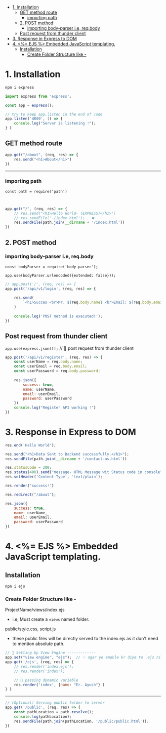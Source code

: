 <!-- TOC start (generated with https://github.com/derlin/bitdowntoc) -->

- [1. Installation ](#1-installation)
   * [GET method route](#get-method-route)
      + [importing path](#importing-path)
   * [2. POST method ](#2-post-method)
      + [importing body-parser i.e, req.body](#importing-body-parser-ie-reqbody)
   * [Post request from thunder client](#post-request-from-thunder-client)
- [3. Response in Express to DOM](#3-response-in-express-to-dom)
- [4. <%= EJS %> Embedded JavaScript templating.](#4--embedded-javascript-templating)
   * [Installation](#installation)
      + [Create Folder Structure like -](#create-folder-structure-like--)

<!-- TOC end -->

# 1. Installation 

```js
npm i express
```

```js
import express from 'express';

const app = express();

// try to keep app.listen in the end of code
app.listen('4000', () => {
    console.log("Server is listening !");
} )
```

## GET method route
```js
app.get("/about", (req, res) => {
    res.send("<h1>About</h1>")
})
```
--- 

### importing path
`const path = require('path')`
```js


app.get("/", (req, res) => {
    // res.send("<h1>Hello World- (EXPRESS)</h1>")
    // res.sendFile('./index.html');   ❌
    res.sendFile(path.join(__dirname + '/index.html'))
})
```



## 2. POST method 

### importing body-parser i.e, req.body
`const bodyParser = require('body-parser');`

`app.use(bodyParser.urlencoded({extended: false}));`

```js
// app.post('/', (req, res) => {
app.post('/api/v1/login', (req, res) => {
    
    res.send(
        `<h1>Succes <br>Mr. ${req.body.name} <br>Email: ${req.body.email} <br>Password: ${req.body.password}`
    )
    
    console.log('POST method is executed!');
})
```

## Post request from thunder client

`app.use(express.json());`    // 🎯 post request from thunder client

```js
app.post('/api/v1/register', (req, res) => {
    const userName = req.body.name;
    const userEmail = req.body.email;
    const userPassword = req.body.password;
    
    res.json({
        success: true,
        name: userName,
        email: userEmail,
        password: userPassword
    })
    console.log("Register API working !")
})
```

# 3. Response in Express to DOM

```js
res.end('Hello World');

res.send("<h1>Data Sent to Backend successfully.</h1>");
res.sendFile(path.join(__dirname + '/contact-us.html'))

res.statusCode = 200;
res.status(400).send("message- HTML Message wit Status code in console");  
res.setHeader('Content-Type', 'text/plain');

res.render("success!")

res.redirect("/about");

res.json({
    success: true,
    name: userName,
    email: userEmail,
    password: userPassword
})
```

# 4. <%= EJS %> Embedded JavaScript templating.

## Installation

```js
npm i ejs
```

### Create Folder Structure like -

ProjectName/views/index.ejs

- i.e, Must create a `views` named folder.

public/style.css, script.js
- these public files will be directly served to the index.ejs as it don't need to mention absolute path.

```js
// 🎯 Setting Up View Engine -------------
app.set("view engine", "ejs");  // ✨ agar ye enable kr diye to .ejs niche kahi nhi use karna hoga
app.get('/ejs', (req, res) => {
    // res.render('index.ejs');
    // res.render('index');

    // 🎯 passing dynamic variable
    res.render('index', {name: "Er. Ayush"} )
} )
```
---
```js
// (Optional) Serving public folder to server
app.get('/public', (req, res) => {
    const pathLocation = path.resolve();
    console.log(pathLocation);
    res.sendFile(path.join(pathLocation, '/public/public.html'));    
})
```